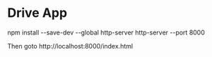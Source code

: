 # Drive App

npm install --save-dev --global http-server
http-server --port 8000

Then goto http://localhost:8000/index.html